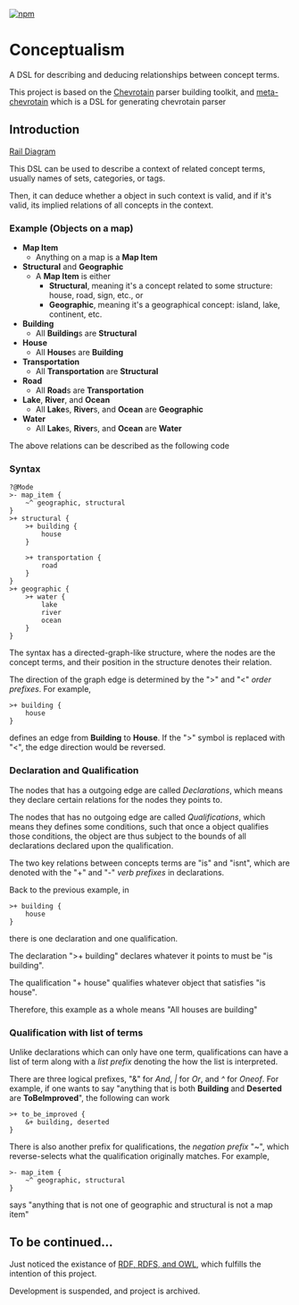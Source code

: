 [![npm](https://img.shields.io/npm/v/@diff3usion/conceptualism.svg )](https://www.npmjs.com/package/@diff3usion/conceptualism)
# Conceptualism
A DSL for describing and deducing relationships between concept terms.

This project is based on the [Chevrotain](https://github.com/Chevrotain/chevrotain) parser building toolkit, and [meta-chevrotain](https://github.com/diff3usion/meta-chevrotain) which is a DSL for generating chevrotain parser
## Introduction
[Rail Diagram](https://diff3usion.github.io/corconceptualismrelation/)

This DSL can be used to describe a context of related concept terms, usually names of sets, categories, or tags. 

Then, it can deduce whether a object in such context is valid, and if it's valid, its implied relations of all concepts in the context. 

### Example (Objects on a map)
- **Map Item**
    -  Anything on a map is a **Map Item**
- **Structural** and **Geographic**
    - A **Map Item** is either 
        - **Structural**, meaning it's a concept related to some structure: house, road, sign, etc., or
        - **Geographic**, meaning it's a geographical concept: island, lake, continent, etc. 
- **Building**
    - All **Building**s are **Structural**
- **House**
    - All **House**s are **Building**
- **Transportation**
    - All **Transportation** are **Structural**
- **Road**
    - All **Road**s are **Transportation**
- **Lake**, **River**, and **Ocean**
    - All **Lake**s, **River**s, and **Ocean** are **Geographic**
- **Water**
    - All **Lake**s, **River**s, and **Ocean** are **Water**

The above relations can be described as the following code

### Syntax
```
?@Mode
>- map_item {
    ~^ geographic, structural
}
>+ structural {
    >+ building {
        house
    }

    >+ transportation {
        road
    }
}
>+ geographic {
    >+ water {
        lake
        river
        ocean
    }
}
```
The syntax has a directed-graph-like structure, where the nodes are the concept terms, and their position in the structure denotes their relation.

The direction of the graph edge is determined by the ">" and "<" *order prefixes*. For example,
``` 
>+ building {
    house
}
 ```
defines an edge from **Building** to **House**. If the ">" symbol is replaced with "<", the edge direction would be reversed. 

### Declaration and Qualification

The nodes that has a outgoing edge are called *Declarations*, which means they declare certain relations for the nodes they points to. 

The nodes that has no outgoing edge are called *Qualifications*, which means they defines some conditions, such that once a object qualifies those conditions, the object are thus subject to the bounds of all declarations declared upon the qualification.

The two key relations between concepts terms are "is" and "isnt", which are denoted with the "+" and "-" *verb prefixes* in declarations.

Back to the previous example, in
``` 
>+ building {
    house
}
 ```
there is one declaration and one qualification. 

The declaration ">+ building" declares whatever it points to must be "is building".

The qualification "+ house" qualifies whatever object that satisfies "is house".

Therefore, this example as a whole means "All houses are building"

### Qualification with list of terms

Unlike declarations which can only have one term, qualifications can have a list of term along with a *list prefix* denoting the how the list is interpreted. 

There are three logical prefixes, "&" for *And*, *|* for *Or*, and *^* for *Oneof*. For example, if one wants to say "anything that is both **Building** and **Deserted** are  **ToBeImproved**", the following can work
```
>+ to_be_improved {
    &+ building, deserted
}
```

There is also another prefix for qualifications, the *negation prefix* "~", which reverse-selects what the qualification originally matches. For example, 
```
>- map_item {
    ~^ geographic, structural
}
```
says "anything that is not one of geographic and structural is not a map item"

## To be continued...

Just noticed the existance of [RDF, RDFS, and OWL](https://zhuanlan.zhihu.com/p/32122644), which fulfills the intention of this project. 

Development is suspended, and project is archived. 
